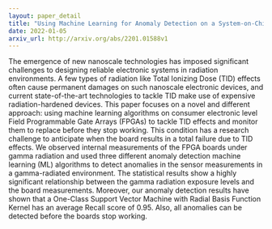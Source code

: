 ```yaml
---
layout: paper_detail
title: "Using Machine Learning for Anomaly Detection on a System-on-Chip under Gamma Radiation"
date: 2022-01-05
arxiv_url: http://arxiv.org/abs/2201.01588v1
---
```


The emergence of new nanoscale technologies has imposed significant challenges to designing reliable electronic systems in radiation environments. A few types of radiation like Total Ionizing Dose (TID) effects often cause permanent damages on such nanoscale electronic devices, and current state-of-the-art technologies to tackle TID make use of expensive radiation-hardened devices. This paper focuses on a novel and different approach: using machine learning algorithms on consumer electronic level Field Programmable Gate Arrays (FPGAs) to tackle TID effects and monitor them to replace before they stop working. This condition has a research challenge to anticipate when the board results in a total failure due to TID effects. We observed internal measurements of the FPGA boards under gamma radiation and used three different anomaly detection machine learning (ML) algorithms to detect anomalies in the sensor measurements in a gamma-radiated environment. The statistical results show a highly significant relationship between the gamma radiation exposure levels and the board measurements. Moreover, our anomaly detection results have shown that a One-Class Support Vector Machine with Radial Basis Function Kernel has an average Recall score of 0.95. Also, all anomalies can be detected before the boards stop working.
